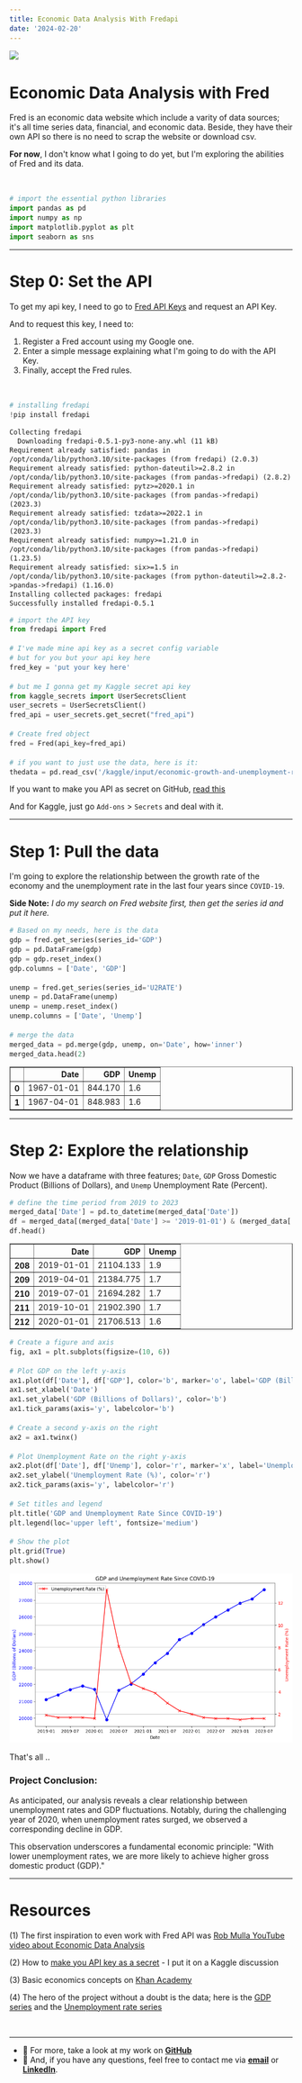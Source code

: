 ```yaml
---
title: Economic Data Analysis With Fredapi
date: '2024-02-20'
---
```

<img src="https://news.research.stlouisfed.org/wp-content/uploads/2021/03/FINAL-30-years_LG.png">

# Economic Data Analysis with Fred
Fred is an economic data website which include a varity of data sources; it's all time series data, financial, and economic data. Beside, they have their own API so there is no need to scrap the website or download csv.

**For now**, I don't know what I going to do yet, but I'm exploring the abilities of Fred and its data.

<br>

```python
# import the essential python libraries
import pandas as pd
import numpy as np
import matplotlib.pyplot as plt
import seaborn as sns
```

---

# Step 0: Set the API
To get my api key, I need to go to [Fred API Keys](https://fred.stlouisfed.org/docs/api/api_key.html) and request an API Key.

And to request this key, I need to: 
1. Register a Fred account using my Google one.
2. Enter a simple message explaining what I'm going to do with the API Key.
3. Finally, accept the Fred rules.

<br>

```python
# installing fredapi
!pip install fredapi
```

    Collecting fredapi
      Downloading fredapi-0.5.1-py3-none-any.whl (11 kB)
    Requirement already satisfied: pandas in /opt/conda/lib/python3.10/site-packages (from fredapi) (2.0.3)
    Requirement already satisfied: python-dateutil>=2.8.2 in /opt/conda/lib/python3.10/site-packages (from pandas->fredapi) (2.8.2)
    Requirement already satisfied: pytz>=2020.1 in /opt/conda/lib/python3.10/site-packages (from pandas->fredapi) (2023.3)
    Requirement already satisfied: tzdata>=2022.1 in /opt/conda/lib/python3.10/site-packages (from pandas->fredapi) (2023.3)
    Requirement already satisfied: numpy>=1.21.0 in /opt/conda/lib/python3.10/site-packages (from pandas->fredapi) (1.23.5)
    Requirement already satisfied: six>=1.5 in /opt/conda/lib/python3.10/site-packages (from python-dateutil>=2.8.2->pandas->fredapi) (1.16.0)
    Installing collected packages: fredapi
    Successfully installed fredapi-0.5.1

```python
# import the API key
from fredapi import Fred

# I've made mine api key as a secret config variable
# but for you but your api key here
fred_key = 'put your key here' 

# but me I gonna get my Kaggle secret api key 
from kaggle_secrets import UserSecretsClient
user_secrets = UserSecretsClient()
fred_api = user_secrets.get_secret("fred_api")

# Create fred object
fred = Fred(api_key=fred_api)

# if you want to just use the data, here is it:
thedata = pd.read_csv('/kaggle/input/economic-growth-and-unemployment-rate/gdp_and_unemp.csv')
```

If you want to make you API as secret on GitHub, [read this](https://www.kaggle.com/discussions/general/441975)

And for Kaggle, just go `Add-ons` > `Secrets` and deal with it.

---

# Step 1: Pull the data
I'm going to explore the relationship between the growth rate of the economy and the unemployment rate in the last four years since `COVID-19`. 

**Side Note:**
*I do my search on Fred website first, then get the series id and put it here.*

```python
# Based on my needs, here is the data
gdp = fred.get_series(series_id='GDP')
gdp = pd.DataFrame(gdp)
gdp = gdp.reset_index()
gdp.columns = ['Date', 'GDP'] 

unemp = fred.get_series(series_id='U2RATE')
unemp = pd.DataFrame(unemp)
unemp = unemp.reset_index()
unemp.columns = ['Date', 'Unemp']

# merge the data
merged_data = pd.merge(gdp, unemp, on='Date', how='inner')
merged_data.head(2)
```

<div>
<style scoped>
    .dataframe tbody tr th:only-of-type {
        vertical-align: middle;
    }

    .dataframe tbody tr th {
        vertical-align: top;
    }

    .dataframe thead th {
        text-align: right;
    }
</style>
<table border="1" class="dataframe">
  <thead>
    <tr style="text-align: right;">
      <th></th>
      <th>Date</th>
      <th>GDP</th>
      <th>Unemp</th>
    </tr>
  </thead>
  <tbody>
    <tr>
      <th>0</th>
      <td>1967-01-01</td>
      <td>844.170</td>
      <td>1.6</td>
    </tr>
    <tr>
      <th>1</th>
      <td>1967-04-01</td>
      <td>848.983</td>
      <td>1.6</td>
    </tr>
  </tbody>
</table>
</div>

---

# Step 2: Explore the relationship
Now we have a dataframe with three features; `Date`, `GDP` Gross Domestic Product (Billions of Dollars), and `Unemp` Unemployment Rate (Percent).

```python
# define the time period from 2019 to 2023
merged_data['Date'] = pd.to_datetime(merged_data['Date'])
df = merged_data[(merged_data['Date'] >= '2019-01-01') & (merged_data['Date'] <= '2023-12-31')]
df.head()
```

<div>
<style scoped>
    .dataframe tbody tr th:only-of-type {
        vertical-align: middle;
    }

    .dataframe tbody tr th {
        vertical-align: top;
    }

    .dataframe thead th {
        text-align: right;
    }
</style>
<table border="1" class="dataframe">
  <thead>
    <tr style="text-align: right;">
      <th></th>
      <th>Date</th>
      <th>GDP</th>
      <th>Unemp</th>
    </tr>
  </thead>
  <tbody>
    <tr>
      <th>208</th>
      <td>2019-01-01</td>
      <td>21104.133</td>
      <td>1.9</td>
    </tr>
    <tr>
      <th>209</th>
      <td>2019-04-01</td>
      <td>21384.775</td>
      <td>1.7</td>
    </tr>
    <tr>
      <th>210</th>
      <td>2019-07-01</td>
      <td>21694.282</td>
      <td>1.7</td>
    </tr>
    <tr>
      <th>211</th>
      <td>2019-10-01</td>
      <td>21902.390</td>
      <td>1.7</td>
    </tr>
    <tr>
      <th>212</th>
      <td>2020-01-01</td>
      <td>21706.513</td>
      <td>1.6</td>
    </tr>
  </tbody>
</table>
</div>

```python
# Create a figure and axis
fig, ax1 = plt.subplots(figsize=(10, 6))

# Plot GDP on the left y-axis
ax1.plot(df['Date'], df['GDP'], color='b', marker='o', label='GDP (Billions of Dollars)')
ax1.set_xlabel('Date')
ax1.set_ylabel('GDP (Billions of Dollars)', color='b')
ax1.tick_params(axis='y', labelcolor='b')

# Create a second y-axis on the right
ax2 = ax1.twinx()

# Plot Unemployment Rate on the right y-axis
ax2.plot(df['Date'], df['Unemp'], color='r', marker='x', label='Unemployment Rate (%)')
ax2.set_ylabel('Unemployment Rate (%)', color='r')
ax2.tick_params(axis='y', labelcolor='r')

# Set titles and legend
plt.title('GDP and Unemployment Rate Since COVID-19')
plt.legend(loc='upper left', fontsize='medium')

# Show the plot
plt.grid(True)
plt.show()
```

    
![png](output_12_0.png)
    

That's all ..

### **Project Conclusion:**

As anticipated, our analysis reveals a clear relationship between unemployment rates and GDP fluctuations. Notably, during the challenging year of 2020, when unemployment rates surged, we observed a corresponding decline in GDP. 

This observation underscores a fundamental economic principle: "With lower unemployment rates, we are more likely to achieve higher gross domestic product (GDP)." 

<hr>

# Resources
(1) The first inspiration to even work with Fred API was [Rob Mulla YouTube video about Economic Data Analysis](https://www.kaggle.com/code/robikscube/economic-analysis-with-pandas-youtube-tutorial/notebook)

(2) How to [make you API key as a secret](https://www.kaggle.com/discussions/general/441975) - I put it on a Kaggle discussion

(3) Basic economics concepts on [Khan Academy](https://www.khanacademy.org/economics-finance-domain/macroeconomics/macro-basic-economics-concepts)

(4) The hero of the project without a doubt is the data; here is the [GDP series](https://fred.stlouisfed.org/series/GDP) and the [Unemployment rate series](https://fred.stlouisfed.org/series/U2RATE)

<div><br></div>

---

* 💼 For more, take a look at my work on **[GitHub](https://github.com/mohamedyosef101)**
* 💬 And, if you have any questions, feel free to contact me via **[email](mailto:mohamedyosef101@outlook.com)** or **[LinkedIn](https://linkedin.com/in/mohamedyosef101)**.
